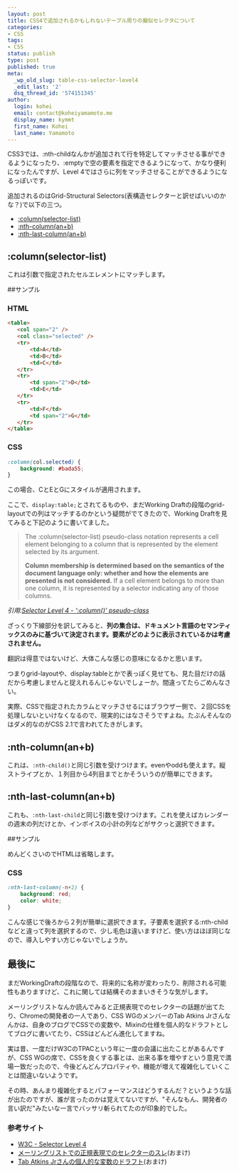 ```yaml
---
layout: post
title: CSS4で追加されるかもしれないテーブル周りの擬似セレクタについて
categories:
- CSS
tags:
- CSS
status: publish
type: post
published: true
meta:
  _wp_old_slug: table-css-selector-level4
  _edit_last: '2'
  dsq_thread_id: '574151345'
author:
  login: kohei
  email: contact@koheiyamamoto.me
  display_name: kymmt
  first_name: Kohei
  last_name: Yamamoto
---
```


CSS3では、:nth-childなんかが追加されて行を特定してマッチさせる事ができるようになったり、:emptyで空の要素を指定できるようになって、かなり便利になったんですが、Level 4ではさらに列をマッチさせることができるようになるっぽいです。


追加されるのはGrid-Structural Selectors(表構造セレクターと訳せばいいのかな？)で以下の三つ。

* [:column(selector-list)](#column) 
* [:nth-column(an+b)](#nth-column)
* [:nth-last-column(an+b)](#nth-last-column)

<section id="column" markdown="block">

# :column(selector-list)

これは引数で指定されたセルエレメントにマッチします。

##サンプル

### HTML

~~~ html
<table>
   <col span="2" />
   <col class="selected" />
   <tr>
       <td>A</td>
       <td>B</td>
       <td>C</td>
   </tr>
   <tr>
       <td span="2">D</td>
       <td>E</td>
   </tr>
   <tr>
       <td>F</td>
       <td span="2">G</td>
   </tr>
</table>
~~~

### CSS

~~~ css
:column(col.selected) {
    background: #bada55;
}
~~~

この場合、CとEとGにスタイルが適用されます。

ここで、`display:table;`とされてるものや、まだWorking Draftの段階のgrid-layoutでの列はマッチするのかという疑問がでてきたので、Working Draftを見てみると下記のように書いてました。

>The :column(selector-list) pseudo-class notation represents a cell element belonging to a column that is represented by the element selected by its argument. 
>
> **Column membership is determined based on the semantics of the document language only: whether and how the elements are presented is not considered.** If a cell element belongs to more than one column, it is represented by a selector indicating any of those columns.
>
<cite>引用:[Selector Level 4 - ‘:column()’ pseudo-class](http://www.w3.org/TR/selectors4/#column-pseudo)</cite>

ざっくり下線部分を訳してみると、**列の集合は、ドキュメント言語のセマンティックスのみに基づいて決定されます。要素がどのように表示されているかは考慮されません。**

翻訳は得意ではないけど、大体こんな感じの意味になるかと思います。

つまりgrid-layoutや、display:tableとかで表っぽく見せても、見た目だけの話だから考慮しませんと捉えれるんじゃないでしょーか。間違ってたらごめんなさい。

実際、CSSで指定されたカラムとマッチさせるにはブラウザー側で、２回CSSを処理しないといけなくなるので、現実的にはなさそうですよね。たぶんそんなのはダメ的なのがCSS 2.1で言われてたきがします。
</section>

<section id="nth-column" markdown="block">

# :nth-column(an+b)

これは、`:nth-child()`と同じ引数を受けつけます。evenやoddも使えます。縦ストライプとか、１列目から4列目までとかそういうのが簡単にできます。
</section>

<section id="nth-last-column" markdown="block">

# :nth-last-column(an+b)

これも、`:nth-last-child`と同じ引数を受けつけます。これを使えばカレンダーの週末の列だけとか、インボイスの小計の列などがサクっと選択できます。

##サンプル

めんどくさいのでHTMLは省略します。

### CSS

~~~ css
:nth-last-column(-n+2) {
    background: red;
    color: white;
}
~~~

こんな感じで後ろから２列が簡単に選択できます。子要素を選択する:nth-childなどと違って列を選択するので、少し毛色は違いますけど、使い方はほぼ同じなので、導入しやすい方じゃないでしょうか。

</section>
<section markdown="block">

# 最後に

まだWorkingDraftの段階なので、将来的に名称が変わったり、削除される可能性もありますけど、これに関しては結構そのままいきそうな気がします。

メーリングリストなんか読んでみると正規表現でのセレクターの話題が出てたり、Chromeの開発者の一人であり、CSS WGのメンバーのTab Atkins Jrさんなんかは、自身のブログでCSSでの変数や、Mixinの仕様を個人的なドラフトとしてブログに書いてたり、CSSはどんどん進化してますね。

実は昔、一度だけW3CのTPACという年に一度の会議に出たことがあるんですが、CSS WGの席で、CSSを良くする事とは、出来る事を増やすという意見で満場一致だったので、今後どんどんプロパティや、機能が増えて複雑化していくことは間違いないようです。

その時、あんまり複雑化するとパフォーマンスはどうするんだ？というような話が出たのですが、誰が言ったのかは覚えてないですが、"そんなもん、開発者の言い訳だ"みたいな一言でバッサリ斬られてたのが印象的でした。

### 参考サイト

<ul>
<li><a href="http://www.w3.org/TR/selectors4/#table-pseudos" class="external">W3C - Selector Level 4</a></li>
<li><a href="http://lists.w3.org/Archives/Public/www-style/2011Jul/0264.html" class="external">メーリングリストでの正規表現でのセレクターのスレ</a>(おまけ)</li>
<li><a href="http://www.xanthir.com/blog/b4AD0" class="external">Tab Atkins Jrさんの個人的な変数のドラフト</a>(おまけ)</li>
</ul>
</section>
